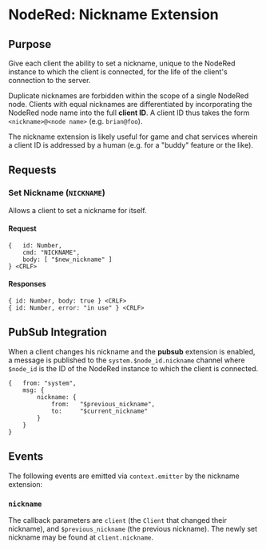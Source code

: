 # NodeRed: Nickname Extension

## Purpose

Give each client the ability to set a nickname, unique to the NodeRed instance
to which the client is connected, for the life of the client's connection to
the server.

Duplicate nicknames are forbidden within the scope of a single NodeRed node.
Clients with equal nicknames are differentiated by incorporating the NodeRed
node name into the full **client ID**.  A client ID thus takes the form
`<nickname>@<node name>` (e.g. `brian@foo`).

The nickname extension is likely useful for game and chat services wherein a
client ID is addressed by a human (e.g. for a "buddy" feature or the like).

## Requests

### Set Nickname (`NICKNAME`)

Allows a client to set a nickname for itself.

#### Request

    {   id: Number, 
        cmd: "NICKNAME", 
        body: [ "$new_nickname" ] 
    } <CRLF>

#### Responses

    { id: Number, body: true } <CRLF>
    { id: Number, error: "in use" } <CRLF>

## PubSub Integration

When a client changes his nickname and the **pubsub** extension is enabled, a
message is published to the `system.$node_id.nickname` channel where `$node_id`
is the ID of the NodeRed instance to which the client is connected.

    {   from: "system", 
        msg: { 
            nickname: { 
                from:   "$previous_nickname", 
                to:     "$current_nickname" 
            } 
        } 
    }

## Events

The following events are emitted via `context.emitter` by the nickname
extension:

### `nickname` 

The callback parameters are `client` (the `Client` that changed their
nickname), and `$previous_nickname` (the previous nickname).  The newly set
nickname may be found at `client.nickname`.

